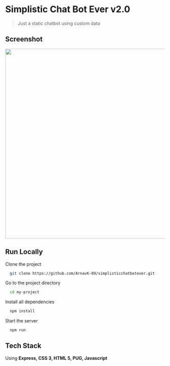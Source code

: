 # Simplistic Chat Bot Ever v2.0
> Just a static chatbot using custom data

## Screenshot
<img src="https://repository-images.githubusercontent.com/554764181/05bfbba2-d08b-42d6-84b0-a34d2440847b" width="1000vw" height="600vw"/>


## Run Locally

Clone the project

```bash
  git clone https://github.com/ArnavK-09/simplisticchatbotever.git
```

Go to the project directory

```bash
  cd my-project
```

Install all dependencies

```bash
  npm install
```

Start the server

```bash
  npm run 
 ```
  
## Tech Stack
Using **Express, CSS 3, HTML 5, PUG, Javascript**